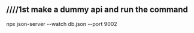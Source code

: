////1st make a dummy api and run the command
---------------------------------------------
npx json-server --watch db.json --port 9002
